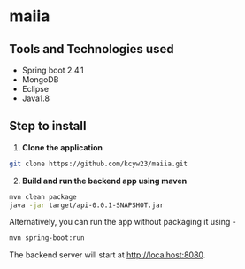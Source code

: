 # maiia

## Tools and Technologies used

* Spring boot 2.4.1
* MongoDB
* Eclipse
* Java1.8

## Step to install

1. **Clone the application**

```bash
git clone https://github.com/kcyw23/maiia.git
```

2. **Build and run the backend app using maven**

```bash
mvn clean package
java -jar target/api-0.0.1-SNAPSHOT.jar
```

Alternatively, you can run the app without packaging it using -

```bash
mvn spring-boot:run
```

The backend server will start at <http://localhost:8080>.
